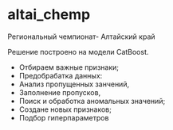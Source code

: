 # altai_chemp

Региональный чемпионат- Алтайский край

Решение построено на модели CatBoost.


- Отбираем важные признаки;
- Предобрабатка данных:
- Анализ пропущенных занчений,
- Заполнение пропусков,
- Поиск и обработка аномальных значений;
- Создане новых признаков;
- Подбор гиперпараметров
